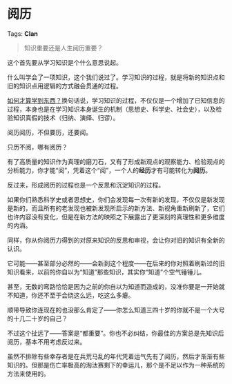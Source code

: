 # 阅历

Tags: **Clan**

> 知识重要还是人生阅历重要？



这个首先要从学习知识是个什么意思说起。

什么叫学会了一项知识，这个我们说过了。学习知识的过程，就是将新的知识点和旧的知识点用逻辑的方式融会贯通的过程。

[如何才算学到东西？](https://www.zhihu.com/question/457685495/answer/1867245699)换句话说，学习知识的过程，不仅仅是一个增加了已知信息的过程，本身也是在学习知识本身诞生的机制（思想史、科学史、社会史），以及检验知识真假的技术（归纳、演绎、归谬）。

阅历阅历，不但要历，还要阅。

只历不阅，哪有阅历？

有了高质量的知识作为真理的磨刀石，又有了形成新观点的观察能力、检验观点的分析能力，你才能“阅”，凭着这个“阅”，一个人的**经历**才有可能转化为**阅历**。

反过来，形成阅历的过程也是一个反思和沉淀知识的过程。

如果你们熟悉科学史或者思想史，你们会发现每一次有新的发现，不仅仅是新发现是新的，而且所有的老发现也被新发现所启示的新方法、新视角重新刷新了，它们也许内容没有变化，但是在新方法的映照之下展露出了更深刻的真理性和更多维度的内涵。

同样，你从你阅历力得到的对原来知识的反思和审视，会让你对旧的知识有全新的认识。

它可能——甚至部分必然的——会新到这个程度——在后来的你对照着刷新过的旧知识看来，以前的你自以为“知道”那些知识，其实你“知道”个空气锤锤儿。

甚至，无数的弯路恰恰是因为之前的你自以为知道而造成的，没准你要是一开始就不知道，你还不至于会绕这么远，吃这么多瘪。

顺带导致你连现在的也没那么肯定了——你怎么知道三四十岁的你就不是一个大号的十几二十岁的自己？

不过这个扯远了——答案是“都重要”。你也不必纠结，你最佳的方案总是先知识后阅历，基本不用考虑反过来。

虽然不排除有些幸存者是在兵荒马乱的年代凭着运气先有了阅历，然后才渐渐有些知识的。但那是伤亡率极高的淘汰赛剩下的幸运儿，那个是不足以作为一种系统的方法来使用的。



